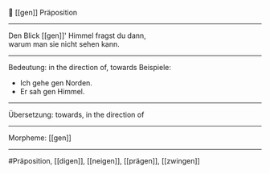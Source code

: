 🔖 [[gen]]
Präposition

---
Den Blick [[gen]]' Himmel fragst du dann,  
warum man sie nicht sehen kann.  

---
Bedeutung: in the direction of, towards
Beispiele:
- Ich gehe gen Norden.
- Er sah gen Himmel.

---
Übersetzung: towards, in the direction of

---
Morpheme: [[gen]]

---
#Präposition, [[digen]], [[neigen]], [[prägen]], [[zwingen]]